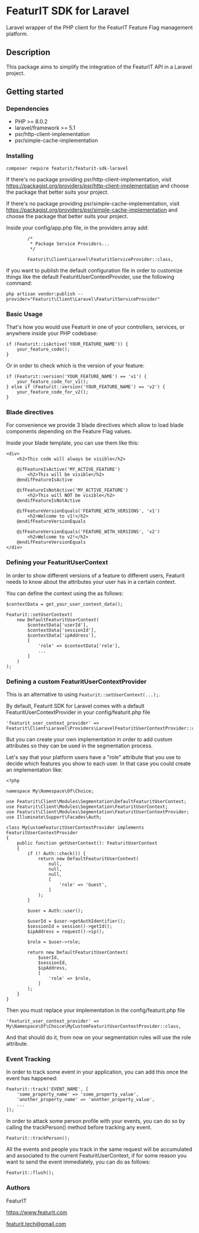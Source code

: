 # FeaturIT SDK for Laravel

Laravel wrapper of the PHP client for the FeaturIT Feature Flag management platform.

## Description

This package aims to simplify the integration of the FeaturIT API in a Laravel project.

## Getting started

### Dependencies

* PHP >= 8.0.2
* laravel/framework >= 5.1
* psr/http-client-implementation
* psr/simple-cache-implementation

### Installing

`composer require featurit/featurit-sdk-laravel`

If there's no package providing psr/http-client-implementation, 
visit https://packagist.org/providers/psr/http-client-implementation and choose the package
that better suits your project.

If there's no package providing psr/simple-cache-implementation,
visit https://packagist.org/providers/psr/simple-cache-implementation and choose the package
that better suits your project.

Inside your config/app.php file, in the providers array add:

```
        /*
         * Package Service Providers...
         */

        Featurit\Client\Laravel\FeaturitServiceProvider::class,
```

If you want to publish the default configuration file in order to customize things 
like the default FeaturitUserContextProvider, use the following command:

`php artisan vendor:publish --provider="Featurit\Client\Laravel\FeaturitServiceProvider"`

### Basic Usage

That's how you would use Featurit in one of your controllers, services, or anywhere inside
your PHP codebase:

```
if (Featurit::isActive('YOUR_FEATURE_NAME')) {
    your_feature_code();
}
```

Or in order to check which is the version of your feature:

```
if (Featurit::version('YOUR_FEATURE_NAME') == 'v1') {
    your_feature_code_for_v1();
} else if (Featurit::version('YOUR_FEATURE_NAME') == 'v2') {
    your_feature_code_for_v2();
}
```

### Blade directives

For convenience we provide 3 blade directives which allow to load blade components depending on the Feature Flag values.

Inside your blade template, you can use them like this:

```
<div>
    <h2>This code will always be visible</h2>

    @ifFeatureIsActive('MY_ACTIVE_FEATURE')
        <h2>This will be visible</h2>
    @endifFeatureIsActive

    @ifFeatureIsNotActive('MY_ACTIVE_FEATURE')
        <h2>This will NOT be visible</h2>
    @endifFeatureIsNotActive
    
    @ifFeatureVersionEquals('FEATURE_WITH_VERSIONS', 'v1')
        <h2>Welcome to v1!</h2>
    @endifFeatureVersionEquals
    
    @ifFeatureVersionEquals('FEATURE_WITH_VERSIONS', 'v2')
        <h2>Welcome to v2!</h2>
    @endifFeatureVersionEquals
</div>
```

### Defining your FeaturitUserContext

In order to show different versions of a feature to different users,
Featurit needs to know about the attributes your user has in a certain context.

You can define the context using the as follows:

```
$contextData = get_your_user_context_data();

Featurit::setUserContext(
    new DefaultFeaturitUserContext(
        $contextData['userId'],
        $contextData['sessionId'],
        $contextData['ipAddress'],
        [
            'role' => $contextData['role'],
            ...
        ]
    )
);
```

### Defining a custom FeaturitUserContextProvider

This is an alternative to using `Featurit::setUserContext(...);`.

By default, Featurit SDK for Laravel comes with a default FeaturitUserContextProvider in 
your config/featurit.php file

```
'featurit_user_context_provider' => Featurit\Client\Laravel\Providers\LaravelFeaturitUserContextProvider::class,
```

But you can create your own implementation in order to add custom attributes so they can be used
in the segmentation process.

Let's say that your platform users have a "role" attribute that you use to decide which features 
you show to each user. In that case you could create an implementation like:

```
<?php

namespace My\Namespace\Of\Choice;

use Featurit\Client\Modules\Segmentation\DefaultFeaturitUserContext;
use Featurit\Client\Modules\Segmentation\FeaturitUserContext;
use Featurit\Client\Modules\Segmentation\FeaturitUserContextProvider;
use Illuminate\Support\Facades\Auth;

class MyCustomFeaturitUserContextProvider implements FeaturitUserContextProvider
{
    public function getUserContext(): FeaturitUserContext
    {
        if (! Auth::check()) {
            return new DefaultFeaturitUserContext(
                null,
                null,
                null,
                [
                    'role' => 'Guest',
                ]
            );
        }

        $user = Auth::user();

        $userId = $user->getAuthIdentifier();
        $sessionId = session()->getId();
        $ipAddress = request()->ip();
        
        $role = $user->role;

        return new DefaultFeaturitUserContext(
            $userId,
            $sessionId,
            $ipAddress,
            [
                'role' => $role,
            ]
        );
    }
}
```

Then you must replace your implementation in the config/featurit.php file

```
'featurit_user_context_provider' => My\Namespace\Of\Choice\MyCustomFeaturitUserContextProvider::class,
```

And that should do it, from now on your segmentation rules will use the role attribute.

### Event Tracking

In order to track some event in your application, you can add this once the event has happened:

```
Featurit::track('EVENT_NAME', [
    'some_property_name' => 'some_property_value',
    'another_property_name' => 'another_property_value',
    ...
]);
```

In order to attack some person profile with your events, you can do so by calling the trackPerson() method 
before tracking any event.

```
Featurit::trackPerson();
```

All the events and people you track in the same request will be accumulated and associated to the current
FeaturitUserContext, if for some reason you want to send the event immediately, you can do as follows:

```
Featurit::flush();
```

### Authors

FeaturIT

https://www.featurit.com

featurit.tech@gmail.com